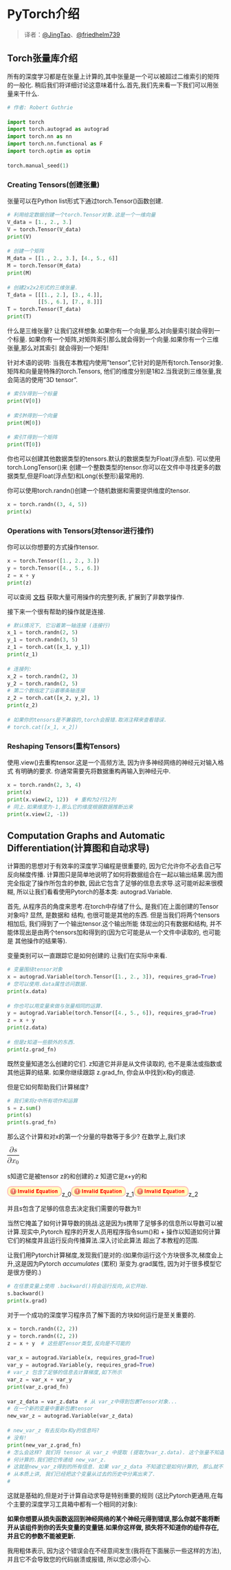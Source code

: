 # PyTorch介绍

> 译者：[@JingTao](https://github.com/jingwangfei)、[@friedhelm739](https://github.com/friedhelm739)

## Torch张量库介绍

所有的深度学习都是在张量上计算的,其中张量是一个可以被超过二维索引的矩阵的一般化. 稍后我们将详细讨论这意味着什么.首先,我们先来看一下我们可以用张量来干什么.

```py
# 作者: Robert Guthrie

import torch
import torch.autograd as autograd
import torch.nn as nn
import torch.nn.functional as F
import torch.optim as optim

torch.manual_seed(1)

```

### Creating Tensors(创建张量)

张量可以在Python list形式下通过torch.Tensor()函数创建.

```py
# 利用给定数据创建一个torch.Tensor对象.这是一个一维向量
V_data = [1., 2., 3.]
V = torch.Tensor(V_data)
print(V)

# 创建一个矩阵
M_data = [[1., 2., 3.], [4., 5., 6]]
M = torch.Tensor(M_data)
print(M)

# 创建2x2x2形式的三维张量.
T_data = [[[1., 2.], [3., 4.]],
          [[5., 6.], [7., 8.]]]
T = torch.Tensor(T_data)
print(T)

```

什么是三维张量? 让我们这样想象.如果你有一个向量,那么对向量索引就会得到一个标量. 如果你有一个矩阵,对矩阵索引那么就会得到一个向量.如果你有一个三维张量,那么对其索引 就会得到一个矩阵!

针对术语的说明: 当我在本教程内使用”tensor”,它针对的是所有torch.Tensor对象.矩阵和向量是特殊的torch.Tensors, 他们的维度分别是1和2.当我说到三维张量,我会简洁的使用”3D tensor”.

```py
# 索引V得到一个标量
print(V[0])

# 索引M得到一个向量
print(M[0])

# 索引T得到一个矩阵
print(T[0])

```

你也可以创建其他数据类型的tensors.默认的数据类型为Float(浮点型). 可以使用torch.LongTensor()来 创建一个整数类型的tensor.你可以在文件中寻找更多的数据类型,但是Float(浮点型)和Long(长整形)最常用的.

你可以使用torch.randn()创建一个随机数据和需要提供维度的tensor.

```py
x = torch.randn((3, 4, 5))
print(x)

```

### Operations with Tensors(对tensor进行操作)

你可以以你想要的方式操作tensor.

```py
x = torch.Tensor([1., 2., 3.])
y = torch.Tensor([4., 5., 6.])
z = x + y
print(z)

```

可以查阅 [文档](https://pytorch.org/docs/torch.html) 获取大量可用操作的完整列表, 扩展到了非数学操作.

接下来一个很有帮助的操作就是连接.

```py
# 默认情况下, 它沿着第一轴连接 (连接行)
x_1 = torch.randn(2, 5)
y_1 = torch.randn(3, 5)
z_1 = torch.cat([x_1, y_1])
print(z_1)

# 连接列:
x_2 = torch.randn(2, 3)
y_2 = torch.randn(2, 5)
# 第二个数指定了沿着哪条轴连接
z_2 = torch.cat([x_2, y_2], 1)
print(z_2)

# 如果你的tensors是不兼容的,torch会报错.取消注释来查看错误.
# torch.cat([x_1, x_2])

```

### Reshaping Tensors(重构Tensors)

使用.view()去重构tensor.这是一个高频方法, 因为许多神经网络的神经元对输入格式 有明确的要求. 你通常需要先将数据重构再输入到神经元中.

```py
x = torch.randn(2, 3, 4)
print(x)
print(x.view(2, 12))  # 重构为2行12列
# 同上.如果维度为-1,那么它的维度根据数据推断出来
print(x.view(2, -1))

```

## Computation Graphs and Automatic Differentiation(计算图和自动求导)

计算图的思想对于有效率的深度学习编程是很重要的, 因为它允许你不必去自己写反向梯度传播. 计算图只是简单地说明了如何将数据组合在一起以输出结果.因为图完全指定了操作所包含的参数, 因此它包含了足够的信息去求导.这可能听起来很模糊, 所以让我们看看使用Pytorch的基本类: autograd.Variable.

首先, 从程序员的角度来思考.在torch中存储了什么, 是我们在上面创建的Tensor对象吗? 显然, 是数据和 结构, 也很可能是其他的东西. 但是当我们将两个tensors相加后, 我们得到了一个输出tensor.这个输出所能 体现出的只有数据和结构, 并不能体现出是由两个tensors加和得到的(因为它可能是从一个文件中读取的, 也可能是 其他操作的结果等).

变量类别可以一直跟踪它是如何创建的.让我们在实际中来看.

```py
# 变量围绕tensor对象
x = autograd.Variable(torch.Tensor([1., 2., 3]), requires_grad=True)
# 您可以使用.data属性访问数据.
print(x.data)

# 你也可以用变量来做与张量相同的运算.
y = autograd.Variable(torch.Tensor([4., 5., 6]), requires_grad=True)
z = x + y
print(z.data)

# 但是z知道一些额外的东西.
print(z.grad_fn)

```

既然变量知道怎么创建的它们. z知道它并非是从文件读取的, 也不是乘法或指数或其他运算的结果. 如果你继续跟踪 z.grad_fn, 你会从中找到x和y的痕迹.

但是它如何帮助我们计算梯度?

```py
# 我们来将z中所有项作和运算
s = z.sum()
print(s)
print(s.grad_fn)

```

那么这个计算和对x的第一个分量的导数等于多少? 在数学上,我们求

![\frac{\partial s}{\partial x_0}](img/tex-175134b7036955443eb91a6dc7ccffe0.gif)

s知道它是被tensor z的和创建的.z 知道它是x+y的和

![s = \overbrace{x_0 + y_0}^\text{](img/tex-1ef9c322d17712c4b2887133d4da3570.gif)z_0![} + \overbrace{x_1 + y_1}^\text{](img/tex-0b6a078bb0a8899079c42d31f8df6dc3.gif)z_1![} + \overbrace{x_2 + y_2}^\text{](img/tex-12142462b492039cc46d13fc623dd448.gif)z_2![}](img/tex-cbb184dd8e05c9709e5dcaedaa0495cf.gif)

并且s包含了足够的信息去决定我们需要的导数为1!

当然它掩盖了如何计算导数的挑战.这是因为s携带了足够多的信息所以导数可以被计算.现实中,Pytorch 程序的开发人员用程序指令sum()和 + 操作以知道如何计算它们的梯度并且运行反向传播算法.深入讨论此算法 超出了本教程的范围.

让我们用Pytorch计算梯度,发现我们是对的:(如果你运行这个方块很多次,梯度会上升,这是因为Pytorch _accumulates_ (累积) 渐变为.grad属性, 因为对于很多模型它是很方便的.)

```py
# 在任意变量上使用 .backward()将会运行反向,从它开始.
s.backward()
print(x.grad)

```

对于一个成功的深度学习程序员了解下面的方块如何运行是至关重要的.

```py
x = torch.randn((2, 2))
y = torch.randn((2, 2))
z = x + y  # 这些是Tensor类型,反向是不可能的

var_x = autograd.Variable(x, requires_grad=True)
var_y = autograd.Variable(y, requires_grad=True)
# var_z 包含了足够的信息去计算梯度,如下所示
var_z = var_x + var_y
print(var_z.grad_fn)

var_z_data = var_z.data  # 从 var_z中得到包裹Tensor对象...
# 在一个新的变量中重新包裹tensor
new_var_z = autograd.Variable(var_z_data)

# new_var_z 有去反向x和y的信息吗?
# 没有!
print(new_var_z.grad_fn)
# 怎么会这样? 我们将 tensor 从 var_z 中提取 (提取为var_z.data). 这个张量不知道它是如
# 何计算的.我们把它传递给 new_var_z.
# 这就是new_var_z得到的所有信息. 如果 var_z_data 不知道它是如何计算的, 那么就不会有 new_var_z 的方法.
# 从本质上讲, 我们已经把这个变量从过去的历史中分离出来了.
#

```

这就是基础的,但是对于计算自动求导是特别重要的规则 (这比Pytorch更通用,在每个主要的深度学习工具箱中都有一个相同的对象):

**如果你想要从损失函数返回到神经网络的某个神经元得到错误,那么你就不能将断开从该组件到你的丢失变量的变量链.如果你这样做, 损失将不知道你的组件存在, 并且它的参数不能被更新.**

我用粗体表示, 因为这个错误会在不经意间发生(我将在下面展示一些这样的方法), 并且它不会导致您的代码崩溃或报错, 所以您必须小心.
